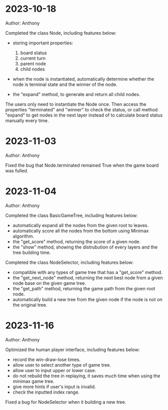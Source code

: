 # 2023-10-18

Author: Anthony

Completed the class Node, including features below:

* storing important properties:
  1. board status
  2. current turn
  3. parent node
  4. child nodes
* when the node is instantiated, automatically determine whether the node is terminal state and the winner of the node.

* the "expand" method, to generate and return all child nodes.

The users only need to instantiate the Node once. Then access the properties "terminated" and "winner" to check the status, or call method "expand" to get nodes in the next layer instead of to calculate board status manually every time.

# 2023-11-03

Author: Anthony

Fixed the bug that Node.terminated remained True when the game board was fulled.

# 2023-11-04

Author: Anthony

Completed the class BasicGameTree, including features below:

* automatically expand all the nodes from the given root to leaves.
* automatically score all the nodes from the bottom using Minimax algorithm.
* the "get_score" method, returning the score of a given node.
* the "show" method, showing the distrubution of every layers and the tree building time.

Completed the class NodeSelector, including features below:

* compatible with any types of game tree that has a "get_score" method.
* the "get_next_node" method, returning the next best node from a given node base on the given game tree.
* the "get_path" method, returning the game path from the given root node.
* automatically build a new tree from the given node if the node is not on the original tree.

# 2023-11-16
Author: Anthony

Optimized the human player interface, including features below:

* record the win-draw-lose times.
* allow user to select another type of game tree.
* allow user to input upper or lower case.
* do not rebuild the tree in replaying, it saves much time when using the minimax game tree.
* give more hints if user's input is invalid.
* check the inputted index range.

Fixed a bug for NodeSelector when it building a new tree.
